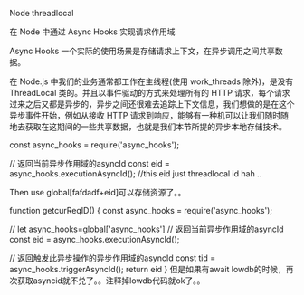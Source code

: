 Node threadlocal


在 Node 中通过 Async Hooks 实现请求作用域

Async Hooks 一个实际的使用场景是存储请求上下文，在异步调用之间共享数据。


在 Node.js 中我们的业务通常都工作在主线程(使用 work_threads 除外)，是没有 ThreadLocal 类的。并且以事件驱动的方式来处理所有的 HTTP 请求，每个请求过来之后又都是异步的，异步之间还很难去追踪上下文信息，我们想做的是在这个异步事件开始，例如从接收 HTTP 请求到响应，能够有一种机可以让我们随时随地去获取在这期间的一些共享数据，也就是我们本节所提的异步本地存储技术。



const async_hooks = require('async_hooks');

// 返回当前异步作用域的asyncId
const eid = async_hooks.executionAsyncId();
//this eid just threadlocal id hah ..

Then use global[fafdadf+eid]可以存储资源了。。



function getcurReqID() {
   const async_hooks = require('async_hooks');

 //  let async_hooks=global['async_hooks']
   // 返回当前异步作用域的asyncId
   const eid = async_hooks.executionAsyncId();

// 返回触发此异步操作的异步作用域的asyncId
   const tid = async_hooks.triggerAsyncId();
   return eid
}
但是如果有await lowdb的时候，再次获取asyncid就不兑了。。注释掉lowdb代码就ok了。。
